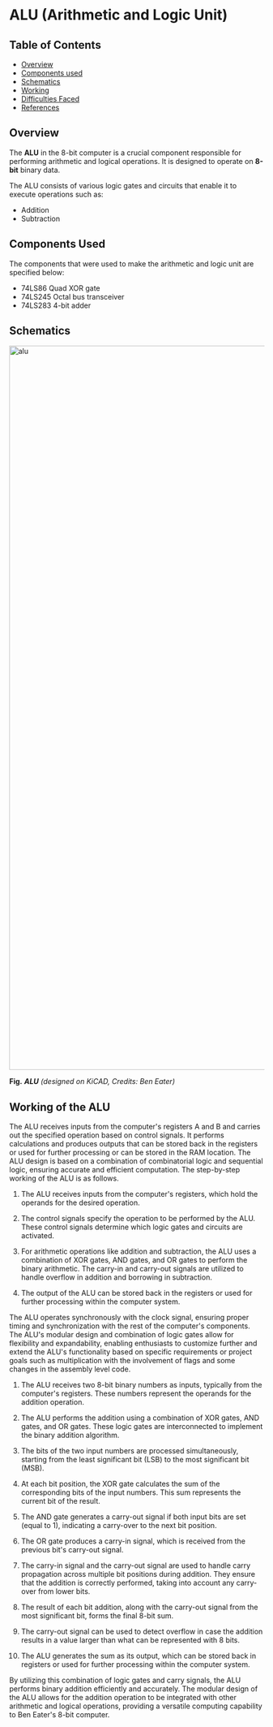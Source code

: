 # ALU (Arithmetic and Logic Unit)

## Table of Contents 
- [Overview](#Overview)
- [Components used](#Components-Used)
- [Schematics](#Schematics)
- [Working](#Working-of-the-ALU)
- [Difficulties Faced](#Difficulties-Faced)
- [References](#References)

## Overview

The **ALU**  in the 8-bit computer is a crucial component responsible for performing arithmetic and logical operations. It is designed to operate on **8-bit** binary data.

The ALU consists of various logic gates and circuits that enable it to execute operations such as:
- Addition
- Subtraction

## Components Used 

The components that were used to make the arithmetic and logic unit are specified below:
- 74LS86 Quad XOR gate 
- 74LS245 Octal bus transceiver 
- 74LS283 4-bit adder

## Schematics



<img width="1427" alt="alu" src="https://github.com/Abhilash-bhat/EightBitComputer/assets/80198193/13209e4d-6148-416f-b53f-6015e69ee35f">
                                                                   
**Fig.** ***ALU*** *(designed on KiCAD, Credits: Ben Eater)*

## Working of the ALU

The ALU receives inputs from the computer's registers A and B and carries out the specified operation based on control signals. It performs calculations and produces outputs that can be stored back in the registers or used for further processing or can be stored in the RAM location. The ALU design is based on a combination of combinatorial logic and sequential logic, ensuring accurate and efficient computation. The step-by-step working of the ALU is as follows. 

1. The ALU receives inputs from the computer's registers, which hold the operands for the desired operation.

2. The control signals specify the operation to be performed by the ALU. These control signals determine which logic gates and circuits are activated.

3. For arithmetic operations like addition and subtraction, the ALU uses a combination of XOR gates, AND gates, and OR gates to perform the binary arithmetic. The carry-in and carry-out signals are utilized to handle overflow in addition and borrowing in subtraction.

4. The output of the ALU can be stored back in the registers or used for further processing within the computer system.
   
The ALU operates synchronously with the clock signal, ensuring proper timing and synchronization with the rest of the computer's components. The ALU's modular design and combination of logic gates allow for flexibility and expandability, enabling enthusiasts to customize further and extend the ALU's functionality based on specific requirements or project goals such as multiplication with the involvement of flags and some changes in the assembly level code. 

1. The ALU receives two 8-bit binary numbers as inputs, typically from the computer's registers. These numbers represent the operands for the addition operation.

2. The ALU performs the addition using a combination of XOR gates, AND gates, and OR gates. These logic gates are interconnected to implement the binary addition algorithm.

3. The bits of the two input numbers are processed simultaneously, starting from the least significant bit (LSB) to the most significant bit (MSB).

4. At each bit position, the XOR gate calculates the sum of the corresponding bits of the input numbers. This sum represents the current bit of the result.

5. The AND gate generates a carry-out signal if both input bits are set (equal to 1), indicating a carry-over to the next bit position.

6. The OR gate produces a carry-in signal, which is received from the previous bit's carry-out signal.

7. The carry-in signal and the carry-out signal are used to handle carry propagation across multiple bit positions during addition. They ensure that the addition is correctly performed, taking into account any carry-over from lower bits.

8. The result of each bit addition, along with the carry-out signal from the most significant bit, forms the final 8-bit sum.

9. The carry-out signal can be used to detect overflow in case the addition results in a value larger than what can be represented with 8 bits.

10. The ALU generates the sum as its output, which can be stored back in registers or used for further processing within the computer system.

By utilizing this combination of logic gates and carry signals, the ALU performs binary addition efficiently and accurately. The modular design of the ALU allows for the addition operation to be integrated with other arithmetic and logical operations, providing a versatile computing capability to Ben Eater's 8-bit computer.





